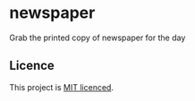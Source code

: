 # newspaper
Grab the printed copy of newspaper for the day

## Licence
This project is [MIT licenced](LICENSE).

